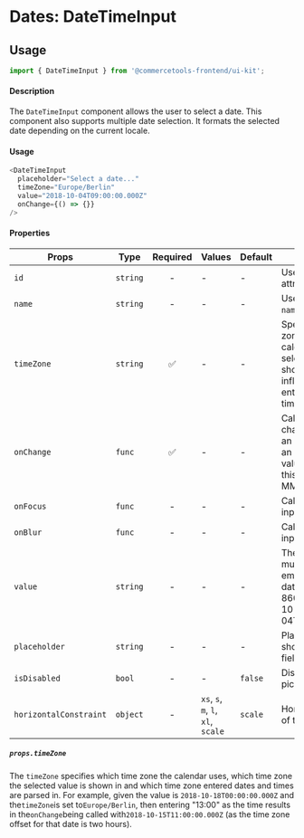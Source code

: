 # Dates: DateTimeInput

## Usage

```js
import { DateTimeInput } from '@commercetools-frontend/ui-kit';
```

#### Description

The `DateTimeInput` component allows the user to select a date. This component also supports
multiple date selection. It formats the selected date depending on the current locale.

#### Usage

```js
<DateTimeInput
  placeholder="Select a date..."
  timeZone="Europe/Berlin"
  value="2018-10-04T09:00:00.000Z"
  onChange={() => {}}
/>
```

#### Properties

| Props                  | Type     | Required | Values                             | Default | Description                                                                                                                             |
| ---------------------- | -------- | :------: | ---------------------------------- | ------- | --------------------------------------------------------------------------------------------------------------------------------------- |
| `id`                   | `string` |    -     | -                                  | -       | Used as the HTML `id` attribute.                                                                                                        |
| `name`                 | `string` |    -     | -                                  | -       | Used as the HTML `name` attribute.                                                                                                      |
| `timeZone`             | `string` |    ✅    | -                                  | -       | Specifies the time zone in which the calendar and selected values are shown. It also influences how entered dates and times are parsed. |
| `onChange`             | `func`   |    ✅    | -                                  | -       | Called when the date changes. Called with an event containing an empty string (no value) or a string in this format: "YYYY-MM-DD".      |
| `onFocus`              | `func`   |    -     | -                                  | -       | Called when the date input gains focus.                                                                                                 |
| `onBlur`               | `func`   |    -     | -                                  | -       | Called when the date input loses focus.                                                                                                 |
| `value`                | `string` |    -     | -                                  | -       | The selected date, must either be an empty string or a date formatted in ISO 8601 (e.g. "2018-10-04T09:00:00.000Z").                    |
| `placeholder`          | `string` |    -     | -                                  | -       | Placeholder value to show in the input field                                                                                            |
| `isDisabled`           | `bool`   |    -     | -                                  | `false` | Disables the date picker                                                                                                                |
| `horizontalConstraint` | `object` |    -     | `xs`, `s`, `m`, `l`, `xl`, `scale` | `scale` | Horizontal size limit of the input field.                                                                                               |

##### `props.timeZone`

The `timeZone` specifies which time zone the calendar uses, which time zone the selected value is shown in and which time zone entered dates and times are parsed in. For example, given the value is `2018-10-18T00:00:00.000Z` and the`timeZone`is set to`Europe/Berlin`, then entering "13:00" as the time results in the`onChange`being called with`2018-10-15T11:00:00.000Z` (as the time zone offset for that date is two hours).
